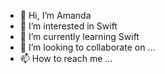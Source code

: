 - 👋 Hi, I’m Amanda
- 👀 I’m interested in Swift 
- 🌱 I’m currently learning Swift
- 💞️ I’m looking to collaborate on ...
- 📫 How to reach me ...

<!---
nobugamanda/nobugamanda is a ✨ special ✨ repository because its `README.md` (this file) appears on your GitHub profile.
You can click the Preview link to take a look at your changes.
--->
